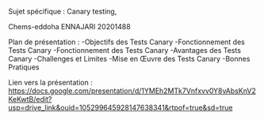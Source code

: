 Sujet spécifique : Canary testing, 

Chems-eddoha ENNAJARI 20201488

Plan de présentation :
  -Objectifs des Tests Canary
  -Fonctionnement des Tests Canary
  -Fonctionnement des Tests Canary
  -Avantages des Tests Canary
  -Challenges et Limites
  -Mise en Œuvre des Tests Canary
  -Bonnes Pratiques



Lien vers la présentation : https://docs.google.com/presentation/d/1YMEh2MTk7Vnfxvv0Y8vAbsKnV2KeKwtB/edit?usp=drive_link&ouid=105299645928147638341&rtpof=true&sd=true
